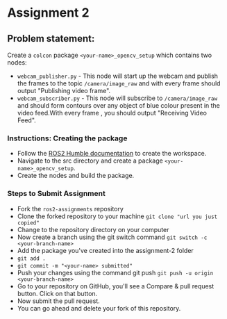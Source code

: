 # Assignment 2
## Problem statement:
Create a `colcon` package `<your-name>_opencv_setup` which contains two nodes:

- `webcam_publisher.py` - This node will start up the webcam and publish the frames to the topic `/camera/image_raw` and with every frame should output "Publishing video frame".
- `webcam_subscriber.py` - This node will subscribe to `/camera/image_raw` and should form contours over any object of blue colour present in the video feed.With every frame , you should output "Receiving Video Feed".

### Instructions: Creating the package
- Follow the [ROS2 Humble documentation](https://docs.ros.org/en/humble/Tutorials/Beginner-Client-Libraries/Creating-A-Workspace/Creating-A-Workspace.html) to create the workspace.
- Navigate to the src directory and create a package `<your-name>_opencv_setup`.
- Create the nodes and build the package.

### Steps to Submit Assignment
* Fork the `ros2-assignments` repository
* Clone the forked repository to your machine `git clone "url you just copied"`
* Change to the repository directory on your computer
* Now create a branch using the git switch command `git switch -c <your-branch-name>`
* Add the package you've created into the assignment-2 folder
* `git add .`
* `git commit -m "<your-name> submitted"`
* Push your changes using the command git push `git push -u origin <your-branch-name>`
* Go to your repository on GitHub, you'll see a Compare & pull request button. Click on that button.
* Now submit the pull request.
* You can go ahead and delete your fork of this repository.